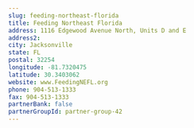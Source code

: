```yaml
---
slug: feeding-northeast-florida
title: Feeding Northeast Florida
address: 1116 Edgewood Avenue North, Units D and E
address2: 
city: Jacksonville
state: FL
postal: 32254
longitude: -81.7320475
latitude: 30.3403062
website: www.FeedingNEFL.org
phone: 904-513-1333
fax: 904-513-1333
partnerBank: false
partnerGroupId: partner-group-42
---
```

